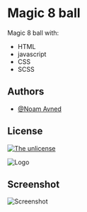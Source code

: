 
# Magic 8 ball

Magic 8 ball with:  
* HTML  
* javascript  
* CSS
* SCSS
## Authors

- [@Noam Avned](https://github.com/noamavned)


## License

[![The unlicense](https://img.shields.io/badge/license-unlicense-yellow)](http://unlicense.org/)

![Logo](https://cdn.discordapp.com/attachments/864583187634978870/968208173464965140/chef-modified.png)


## Screenshot

![Screenshot](https://cdn.discordapp.com/attachments/864583187634978870/980861924029915246/unknown.png)
